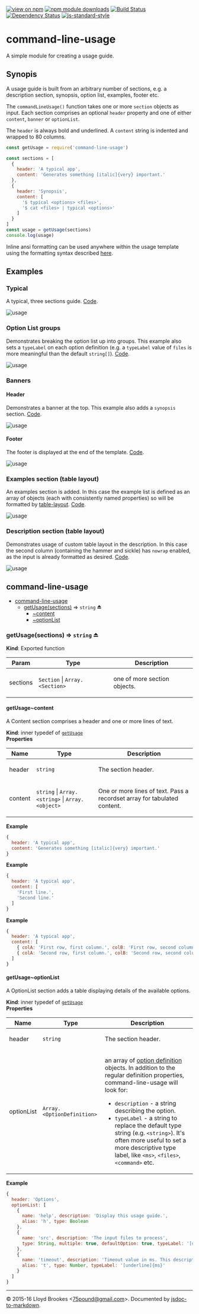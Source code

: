 [![view on npm](http://img.shields.io/npm/v/command-line-usage.svg)](https://www.npmjs.org/package/command-line-usage)
[![npm module downloads](http://img.shields.io/npm/dt/command-line-usage.svg)](https://www.npmjs.org/package/command-line-usage)
[![Build Status](https://travis-ci.org/75lb/command-line-usage.svg?branch=master)](https://travis-ci.org/75lb/command-line-usage)
[![Dependency Status](https://david-dm.org/75lb/command-line-usage.svg)](https://david-dm.org/75lb/command-line-usage)
[![js-standard-style](https://img.shields.io/badge/code%20style-standard-brightgreen.svg)](https://github.com/feross/standard)

# command-line-usage
A simple module for creating a usage guide.

## Synopis
A usage guide is built from an arbitrary number of sections, e.g. a description section, synopsis, option list, examples, footer etc.

The `commandLineUsage()` function takes one or more `section` objects as input. Each section comprises an optional `header` property and one of either `content`, `banner` or `optionList`.

The `header` is always bold and underlined. A `content` string is indented and wrapped to 80 columns.

```js
const getUsage = require('command-line-usage')

const sections = [
  {
    header: 'A typical app',
    content: 'Generates something [italic]{very} important.'
  },
  {
    header: 'Synopsis',
    content: [
      '$ typical <options> <files>',
      '$ cat <files> | typical <options>'
    ]
  }
]
const usage = getUsage(sections)
console.log(usage)
```

Inline ansi formatting can be used anywhere within the usage template using the formatting syntax described [here](https://github.com/75lb/ansi-escape-sequences#module_ansi-escape-sequences.format).

## Examples

### Typical
A typical, three sections guide. [Code](https://github.com/75lb/command-line-usage/blob/master/example/simple.js).

![usage](https://raw.githubusercontent.com/75lb/command-line-usage/master/example/screens/simple.png)

### Option List groups
Demonstrates breaking the option list up into groups. This example also sets a `typeLabel` on each option definition (e.g. a `typeLabel` value of `files` is more meaningful than the default `string[]`). [Code](https://github.com/75lb/command-line-usage/blob/master/example/groups.js).

![usage](https://raw.githubusercontent.com/75lb/command-line-usage/master/example/screens/groups.png)

### Banners

#### Header
Demonstrates a banner at the top. This example also adds a `synopsis` section. [Code](https://github.com/75lb/command-line-usage/blob/master/example/header.js).

![usage](https://raw.githubusercontent.com/75lb/command-line-usage/master/example/screens/header.png)

#### Footer
The footer is displayed at the end of the template. [Code](https://github.com/75lb/command-line-usage/blob/master/example/footer.js).

![usage](https://raw.githubusercontent.com/75lb/command-line-usage/master/example/screens/footer.png)

### Examples section (table layout)
An examples section is added. In this case the example list is defined as an array of objects (each with consistently named properties) so will be formatted by [table-layout](https://github.com/75lb/table-layout).   [Code](https://github.com/75lb/command-line-usage/blob/master/example/examples.js).

![usage](https://raw.githubusercontent.com/75lb/command-line-usage/master/example/screens/example-columns.png)

### Description section (table layout)
Demonstrates usage of custom table layout in the description. In this case the second column (containing the hammer and sickle) has `nowrap` enabled, as the input is already formatted as desired. [Code](https://github.com/75lb/command-line-usage/blob/master/example/description-columns.js).

![usage](https://raw.githubusercontent.com/75lb/command-line-usage/master/example/screens/description-columns.png)

<a name="module_command-line-usage"></a>

## command-line-usage

* [command-line-usage](#module_command-line-usage)
    * [getUsage(sections)](#exp_module_command-line-usage--getUsage) ⇒ <code>string</code> ⏏
        * [~content](#module_command-line-usage--getUsage..content)
        * [~optionList](#module_command-line-usage--getUsage..optionList)

<a name="exp_module_command-line-usage--getUsage"></a>

### getUsage(sections) ⇒ <code>string</code> ⏏
**Kind**: Exported function  
<table>
  <thead>
    <tr>
      <th>Param</th><th>Type</th><th>Description</th>
    </tr>
  </thead>
  <tbody>
<tr>
    <td>sections</td><td><code>Section</code> | <code>Array.&lt;Section&gt;</code></td><td><p>one of more section objects.</p>
</td>
    </tr>  </tbody>
</table>

<a name="module_command-line-usage--getUsage..content"></a>

#### getUsage~content
A Content section comprises a header and one or more lines of text.

**Kind**: inner typedef of <code>[getUsage](#exp_module_command-line-usage--getUsage)</code>  
**Properties**

<table>
  <thead>
    <tr>
      <th>Name</th><th>Type</th><th>Description</th>
    </tr>
  </thead>
  <tbody>
<tr>
    <td>header</td><td><code>string</code></td><td><p>The section header.</p>
</td>
    </tr><tr>
    <td>content</td><td><code>string</code> | <code>Array.&lt;string&gt;</code> | <code>Array.&lt;object&gt;</code></td><td><p>One or more lines of text. Pass a recordset array for tabulated content.</p>
</td>
    </tr>  </tbody>
</table>

**Example**  
```js
{
  header: 'A typical app',
  content: 'Generates something [italic]{very} important.'
}
```
**Example**  
```js
{
  header: 'A typical app',
  content: [
    'First line.',
    'Second line.'
  ]
}
```
**Example**  
```js
{
  header: 'A typical app',
  content: [
    { colA: 'First row, first column.', colB: 'First row, second column.'},
    { colA: 'Second row, first column.', colB: 'Second row, second column.'}
  ]
}
```
<a name="module_command-line-usage--getUsage..optionList"></a>

#### getUsage~optionList
A OptionList section adds a table displaying details of the available options.

**Kind**: inner typedef of <code>[getUsage](#exp_module_command-line-usage--getUsage)</code>  
**Properties**

<table>
  <thead>
    <tr>
      <th>Name</th><th>Type</th><th>Description</th>
    </tr>
  </thead>
  <tbody>
<tr>
    <td>header</td><td><code>string</code></td><td><p>The section header.</p>
</td>
    </tr><tr>
    <td>optionList</td><td><code>Array.&lt;OptionDefinition&gt;</code></td><td><p>an array of <a href="https://github.com/75lb/command-line-args#exp_module_definition--OptionDefinition">option definition</a> objects. In addition to the regular definition properties, command-line-usage will look for:</p>
<ul>
<li><code>description</code> - a string describing the option.</li>
<li><code>typeLabel</code> - a string to replace the default type string (e.g. <code>&lt;string&gt;</code>). It&#39;s often more useful to set a more descriptive type label, like <code>&lt;ms&gt;</code>, <code>&lt;files&gt;</code>, <code>&lt;command&gt;</code> etc.</li>
</ul>
</td>
    </tr>  </tbody>
</table>

**Example**  
```js
{
  header: 'Options',
  optionList: [
    {
      name: 'help', description: 'Display this usage guide.',
      alias: 'h', type: Boolean
    },
    {
      name: 'src', description: 'The input files to process',
      type: String, multiple: true, defaultOption: true, typeLabel: '[underline]{file} ...'
    },
    {
      name: 'timeout', description: 'Timeout value in ms. This description is needlessly long unless you count testing of the description column maxWidth useful.',
      alias: 't', type: Number, typeLabel: '[underline]{ms}'
    }
  ]
}
```

* * *

&copy; 2015-16 Lloyd Brookes \<75pound@gmail.com\>. Documented by [jsdoc-to-markdown](https://github.com/75lb/jsdoc-to-markdown).
